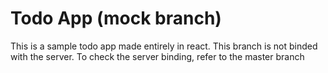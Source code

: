 # Todo App (mock branch)

This is a sample todo app made entirely in react. This branch is not binded with the server. To check the server binding, refer to the master branch